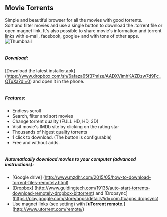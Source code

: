 ## Movie Torrents
Simple and beautiful browser for all the movies with good torrents.
<br>
Sort and filter movies and use a single button to download the .torrent file or open magnet link. It's also possible to share movie's information and torrent links with e-mail, facebook, google+ and with tons of other apps.
<br>
![Thumbnail](http://i.imgur.com/ColzR57.jpg)
<br><br>
  
##### Download:
[Download the latest installer.apk] (https://www.dropbox.com/sh/6afaza65f37mlze/AADXVimhKAZDzw7d9Fc_QTuXa?dl=0) and open it in the phone.
<br><br>

##### Features:
- Endless scroll
- Search, filter and sort movies
- Change torrent quality (FULL HD, HD, 3D)
- Visit movie's IMDb site by clicking on the rating star
- Thousands of higest quality torrents
- 1 click to download. (The button is configurable) 
- Free and without adds.
<br><br>

##### Automatically download movies to your computer (advanced instructions):
- [Google drive] (http://www.mzdhr.com/2015/05/how-to-download-torrent-files-remotely.html)
- [Dropbox] (http://www.guidingtech.com/19135/auto-start-torrents-download-remotely-dropbox-bittorrent) and [Dropsync] (https://play.google.com/store/apps/details?id=com.ttxapps.dropsync)
- Use magnet links (see setting) with [**uTorrent remote.**] (http://www.utorrent.com/remote/)
